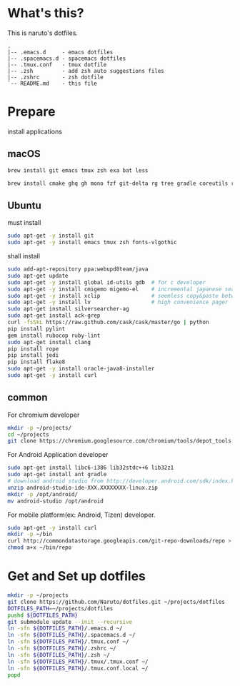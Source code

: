 # What's this?

This is naruto's dotfiles.

```
.
|-- .emacs.d     - emacs dotfiles
|-- .spacemacs.d - spacemacs dotfiles
|-- .tmux.conf   - tmux dotfile
|-- .zsh         - add zsh auto suggestions files  
|-- .zshrc       - zsh dotfile
`-- README.md    - this file
```

# Prepare

install applications

## macOS

```bash
brew install git emacs tmux zsh exa bat less
```

```bash
brew install cmake ghq gh mono fzf git-delta rg tree gradle coreutils ranger lazygit
```

## Ubuntu

must install

```bash
sudo apt-get -y install git
sudo apt-get -y install emacs tmux zsh fonts-vlgothic 
```

shall install

```bash
sudo add-apt-repository ppa:webupd8team/java
sudo apt-get update
sudo apt-get -y install global id-utils gdb  # for c developer
sudo apt-get -y install cmigemo migemo-el    # incremental japanese search
sudo apt-get -y install xclip                # seemless copy&paste between emacs and another X applications.
sudo apt-get -y install lv                   # high convenience pager
sudo apt-get install silversearcher-ag
sudo apt-get install ack-grep
curl -fsSkL https://raw.github.com/cask/cask/master/go | python
pip install pylint
gem install rubocop ruby-lint
sudo apt-get install clang
pip install rope
pip install jedi
pip install flake8
sudo apt-get -y install oracle-java8-installer
sudo apt-get -y install curl
```

## common

For chromium developer

```bash
mkdir -p ~/projects/
cd ~/projects
git clone https://chromium.googlesource.com/chromium/tools/depot_tools.git
```

For Android Application developer

```bash
sudo apt-get install libc6-i386 lib32stdc++6 lib32z1 
sudo apt-get install ant gradle
# download android studio from http://developer.android.com/sdk/index.html
unzip android-studio-ide-XXX.XXXXXXXX-linux.zip
mkdir -p /opt/android/
mv android-studio /opt/android
```

For mobile platform(ex: Android, Tizen) developer.

```bash
sudo apt-get -y install curl
mkdir -p ~/bin
curl http://commondatastorage.googleapis.com/git-repo-downloads/repo > ~/bin/repo
chmod a+x ~/bin/repo
```

# Get and Set up dotfiles

```bash
mkdir -p ~/projects
git clone https://github.com/Naruto/dotfiles.git ~/projects/dotfiles
DOTFILES_PATH=~/projects/dotfiles
pushd ${DOTFILES_PATH}
git submodule update --init --recursive
ln -sfn ${DOTFILES_PATH}/.emacs.d ~/
ln -sfn ${DOTFILES_PATH}/.spacemacs.d ~/
ln -sfn ${DOTFILES_PATH}/.tmux.conf ~/
ln -sfn ${DOTFILES_PATH}/.zshrc ~/
ln -sfn ${DOTFILES_PATH}/.zsh ~/
ln -sfn ${DOTFILES_PATH}/.tmux/.tmux.conf ~/
ln -sfn ${DOTFILES_PATH}/.tmux.conf.local ~/
popd
```
